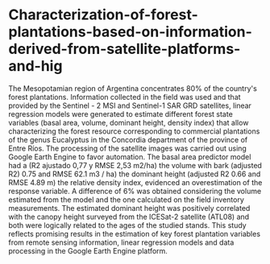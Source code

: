 # Characterization-of-forest-plantations-based-on-information-derived-from-satellite-platforms-and-hig
The Mesopotamian region of Argentina concentrates 80% of the country's forest plantations. Information collected in the field was used and that provided by the Sentinel - 2 MSI and Sentinel-1 SAR GRD satellites, linear regression models were generated to estimate different forest state variables (basal area, volume, dominant height, density index) that allow characterizing the forest resource corresponding to commercial plantations of the genus Eucalyptus in the Concordia department of the province of Entre Ríos. The processing of the satellite images was carried out using Google Earth Engine to favor automation. The basal area predictor model had a (R2 ajustado 0,77 y RMSE 2,53 m2/ha) the volume with bark (adjusted R2) 0.75 and RMSE 62.1 m3 / ha) the dominant height (adjusted R2 0.66 and RMSE 4.89 m) the relative density index, evidenced an overestimation of the response variable. A difference of 6% was obtained considering the volume estimated from the model and the one calculated on the field inventory measurements. The estimated dominant height was positively correlated with the canopy height surveyed from the ICESat-2 satellite (ATL08) and both were logically related to the ages of the studied stands. This study reflects promising results in the estimation of key forest plantation variables from remote sensing information, linear regression models and data processing in the Google Earth Engine platform.
